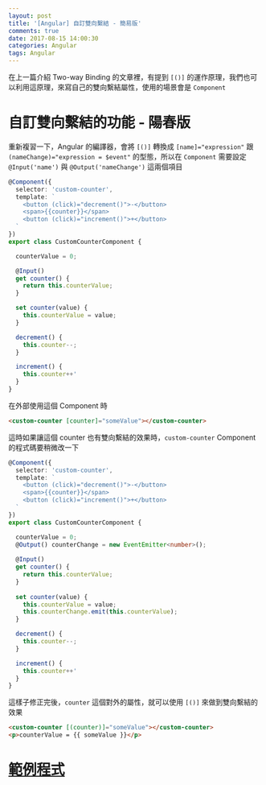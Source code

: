 ```yaml
---
layout: post
title: '[Angular] 自訂雙向繫結 - 簡易版'
comments: true
date: 2017-08-15 14:00:30
categories: Angular
tags: Angular
---
```


在上一篇介紹 Two-way Binding 的文章裡，有提到 `[()]` 的運作原理，我們也可以利用這原理，來寫自己的雙向繫結屬性，使用的場景會是 `Component`

<!-- more -->

# 自訂雙向繫結的功能 - 陽春版

重新複習一下，Angular 的編譯器，會將 `[()]` 轉換成 `[name]="expression"` 跟  `(nameChange)="expression = $event"` 的型態，所以在 `Component` 需要設定 `@Input('name')` 與 `@Output('nameChange')` 這兩個項目

```typescript
@Component({
  selector: 'custom-counter',
  template: `
    <button (click)="decrement()">-</button>
    <span>{{counter}}</span>
    <button (click)="increment()">+</button>
  `
})
export class CustomCounterComponent {

  counterValue = 0;

  @Input()
  get counter() {
    return this.counterValue;
  }

  set counter(value) {
    this.counterValue = value;
  }

  decrement() {
    this.counter--;
  }

  increment() {
    this.counter++'
  }
}
```

在外部使用這個 Component 時

```html
<custom-counter [counter]="someValue"></custom-counter>
```

這時如果讓這個 counter 也有雙向繫結的效果時，`custom-counter` Component 的程式碼要稍微改一下

```typescript
@Component({
  selector: 'custom-counter',
  template: `
    <button (click)="decrement()">-</button>
    <span>{{counter}}</span>
    <button (click)="increment()">+</button>
  `
})
export class CustomCounterComponent {

  counterValue = 0;
  @Output() counterChange = new EventEmitter<number>();
  
  @Input()
  get counter() {
    return this.counterValue;
  }
	
  set counter(value) {
    this.counterValue = value;
    this.counterChange.emit(this.counterValue);
  }

  decrement() {
    this.counter--;
  }

  increment() {
    this.counter++'
  }
}
```

這樣子修正完後，`counter` 這個對外的屬性，就可以使用 `[()]` 來做到雙向繫結的效果

```html
<custom-counter [(counter)]="someValue"></custom-counter>
<p>counterValue = {{ someValue }}</p>
```



# [範例程式](https://stackblitz.com/edit/custom-twoway-bindings-simple?embed=1&file=app/custom-counter.component.ts)

